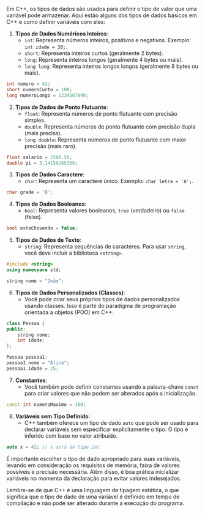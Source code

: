 Em C++, os tipos de dados são usados para definir o tipo de valor que uma variável pode armazenar. Aqui estão alguns dos tipos de dados básicos em C++ e como definir variáveis com eles:

1. **Tipos de Dados Numéricos Inteiros**:
   - `int`: Representa números inteiros, positivos e negativos. Exemplo: `int idade = 30;`.
   - `short`: Representa inteiros curtos (geralmente 2 bytes).
   - `long`: Representa inteiros longos (geralmente 4 bytes ou mais).
   - `long long`: Representa inteiros longos longos (geralmente 8 bytes ou mais).

```cpp
int numero = 42;
short numeroCurto = 100;
long numeroLongo = 1234567890;
```

2. **Tipos de Dados de Ponto Flutuante**:
   - `float`: Representa números de ponto flutuante com precisão simples.
   - `double`: Representa números de ponto flutuante com precisão dupla (mais precisa).
   - `long double`: Representa números de ponto flutuante com maior precisão (mais raro).

```cpp
float salario = 2500.50;
double pi = 3.14159265359;
```

3. **Tipos de Dados Caractere**:
   - `char`: Representa um caractere único. Exemplo: `char letra = 'A';`.

```cpp
char grade = 'B';
```

4. **Tipos de Dados Booleanos**:
   - `bool`: Representa valores booleanos, `true` (verdadeiro) ou `false` (falso).

```cpp
bool estaChovendo = false;
```

5. **Tipos de Dados de Texto**:
   - `string`: Representa sequências de caracteres. Para usar `string`, você deve incluir a biblioteca `<string>`.
   
```cpp
#include <string>
using namespace std;

string nome = "João";
```

6. **Tipos de Dados Personalizados (Classes)**:
   - Você pode criar seus próprios tipos de dados personalizados usando classes. Isso é parte do paradigma de programação orientada a objetos (POO) em C++.

```cpp
class Pessoa {
public:
    string nome;
    int idade;
};

Pessoa pessoa1;
pessoa1.nome = "Alice";
pessoa1.idade = 25;
```

7. **Constantes**:
   - Você também pode definir constantes usando a palavra-chave `const` para criar valores que não podem ser alterados após a inicialização.

```cpp
const int numeroMaximo = 100;
```

8. **Variáveis sem Tipo Definido**:
   - C++ também oferece um tipo de dado `auto` que pode ser usado para declarar variáveis sem especificar explicitamente o tipo. O tipo é inferido com base no valor atribuído.

```cpp
auto x = 42; // x será do tipo int
```

É importante escolher o tipo de dado apropriado para suas variáveis, levando em consideração os requisitos de memória, faixa de valores possíveis e precisão necessária. Além disso, é boa prática inicializar variáveis no momento da declaração para evitar valores indesejados.

Lembre-se de que C++ é uma linguagem de tipagem estática, o que significa que o tipo de dado de uma variável é definido em tempo de compilação e não pode ser alterado durante a execução do programa.